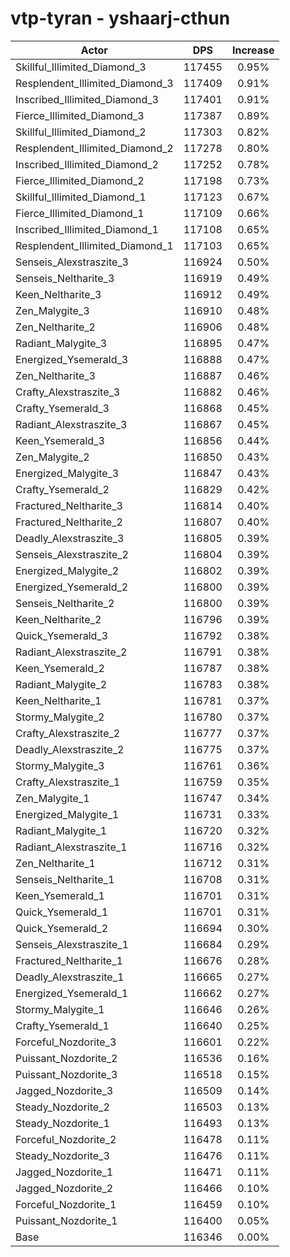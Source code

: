 # vtp-tyran - yshaarj-cthun
| Actor | DPS | Increase |
|---|:---:|:---:|
|Skillful_Illimited_Diamond_3|117455|0.95%|
|Resplendent_Illimited_Diamond_3|117409|0.91%|
|Inscribed_Illimited_Diamond_3|117401|0.91%|
|Fierce_Illimited_Diamond_3|117387|0.89%|
|Skillful_Illimited_Diamond_2|117303|0.82%|
|Resplendent_Illimited_Diamond_2|117278|0.80%|
|Inscribed_Illimited_Diamond_2|117252|0.78%|
|Fierce_Illimited_Diamond_2|117198|0.73%|
|Skillful_Illimited_Diamond_1|117123|0.67%|
|Fierce_Illimited_Diamond_1|117109|0.66%|
|Inscribed_Illimited_Diamond_1|117108|0.65%|
|Resplendent_Illimited_Diamond_1|117103|0.65%|
|Senseis_Alexstraszite_3|116924|0.50%|
|Senseis_Neltharite_3|116919|0.49%|
|Keen_Neltharite_3|116912|0.49%|
|Zen_Malygite_3|116910|0.48%|
|Zen_Neltharite_2|116906|0.48%|
|Radiant_Malygite_3|116895|0.47%|
|Energized_Ysemerald_3|116888|0.47%|
|Zen_Neltharite_3|116887|0.46%|
|Crafty_Alexstraszite_3|116882|0.46%|
|Crafty_Ysemerald_3|116868|0.45%|
|Radiant_Alexstraszite_3|116867|0.45%|
|Keen_Ysemerald_3|116856|0.44%|
|Zen_Malygite_2|116850|0.43%|
|Energized_Malygite_3|116847|0.43%|
|Crafty_Ysemerald_2|116829|0.42%|
|Fractured_Neltharite_3|116814|0.40%|
|Fractured_Neltharite_2|116807|0.40%|
|Deadly_Alexstraszite_3|116805|0.39%|
|Senseis_Alexstraszite_2|116804|0.39%|
|Energized_Malygite_2|116802|0.39%|
|Energized_Ysemerald_2|116800|0.39%|
|Senseis_Neltharite_2|116800|0.39%|
|Keen_Neltharite_2|116796|0.39%|
|Quick_Ysemerald_3|116792|0.38%|
|Radiant_Alexstraszite_2|116791|0.38%|
|Keen_Ysemerald_2|116787|0.38%|
|Radiant_Malygite_2|116783|0.38%|
|Keen_Neltharite_1|116781|0.37%|
|Stormy_Malygite_2|116780|0.37%|
|Crafty_Alexstraszite_2|116777|0.37%|
|Deadly_Alexstraszite_2|116775|0.37%|
|Stormy_Malygite_3|116761|0.36%|
|Crafty_Alexstraszite_1|116759|0.35%|
|Zen_Malygite_1|116747|0.34%|
|Energized_Malygite_1|116731|0.33%|
|Radiant_Malygite_1|116720|0.32%|
|Radiant_Alexstraszite_1|116716|0.32%|
|Zen_Neltharite_1|116712|0.31%|
|Senseis_Neltharite_1|116708|0.31%|
|Keen_Ysemerald_1|116701|0.31%|
|Quick_Ysemerald_1|116701|0.31%|
|Quick_Ysemerald_2|116694|0.30%|
|Senseis_Alexstraszite_1|116684|0.29%|
|Fractured_Neltharite_1|116676|0.28%|
|Deadly_Alexstraszite_1|116665|0.27%|
|Energized_Ysemerald_1|116662|0.27%|
|Stormy_Malygite_1|116646|0.26%|
|Crafty_Ysemerald_1|116640|0.25%|
|Forceful_Nozdorite_3|116601|0.22%|
|Puissant_Nozdorite_2|116536|0.16%|
|Puissant_Nozdorite_3|116518|0.15%|
|Jagged_Nozdorite_3|116509|0.14%|
|Steady_Nozdorite_2|116503|0.13%|
|Steady_Nozdorite_1|116493|0.13%|
|Forceful_Nozdorite_2|116478|0.11%|
|Steady_Nozdorite_3|116476|0.11%|
|Jagged_Nozdorite_1|116471|0.11%|
|Jagged_Nozdorite_2|116466|0.10%|
|Forceful_Nozdorite_1|116459|0.10%|
|Puissant_Nozdorite_1|116400|0.05%|
|Base|116346|0.00%|
